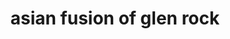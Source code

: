 ---
layout: place
title: "asian fusion of glen rock"
permalink: /new-jersey/glen-rock/asian-fusion-of-glen-rock.html
stateAbbr: NJ
stateName: New Jersey
cityName: Glen Rock
seo:
  name: "asian fusion of glen rock"
  type: Restaurant
  links: null
description: "Looking for sushi in Glen Rock, New Jersey? Check out asian fusion of glen rock for a delightful Japanese dining experience. Enjoy a variety of sushi and oth..."
place_id: ChIJ4fxDNDb7wokR7KPsI9xGWyo
photos:
  - name: >-
      places/ChIJ4fxDNDb7wokR7KPsI9xGWyo/photos/AeeoHcJB3OKCbWoVdWKdA47aAD8MVdaPwBnF9_Id3wTGGVDlAzluQ4V4h30TTircefTDf3ZxpEug97U8Ehzvgk9KSbfKTyYPAYqTtSZseKX-afTjxqlaLzyjejdqFV4qoYDOHwmS8Em8S9NXh-49MGeLvv9gFeSuhfK_59hkNC39FdIT307918XrYWPGgu28f3JE1c6wAFEYMCn9pg9Z59vuicLxfys4XtI8z140HHGsylmud-PJfi7P-HAtHTYVd-RFQTserkj5bIO0hKi9GfV-hTxrm3EgVWGUQ8nCrN12K3SRW3vRD_4snRdmO7G0JJZYuK2lCNwGFDBgt7uld-GZYCu3ND8PFMOlLQI-4_shu9w3vNu0V5HM5kEt-hde7YgKShc9fuQoPU8_qJbVUDp8B34nix6qn3TqB_GJuNOmY-7gVIY
    widthPx: 1779
    heightPx: 2393
    authorAttributions:
      - displayName: Amanda Barry
        uri: https://maps.google.com/maps/contrib/105630841732895990993
        photoUri: >-
          https://lh3.googleusercontent.com/a-/ALV-UjWeS-iFRKsInkSEsB2OLB1gCg65ZNv569b9KS9q6c7t1mqmCGA=s100-p-k-no-mo
    flagContentUri: >-
      https://www.google.com/local/imagery/report/?cb_client=maps_api_places.places_api&image_key=!1e10!2sCIHM0ogKEICAgIDhoJeBoQE&hl=en-US
    googleMapsUri: >-
      https://www.google.com/maps/place//data=!3m4!1e2!3m2!1sCIHM0ogKEICAgIDhoJeBoQE!2e10!4m2!3m1!1s0x89c2fb363443fce1:0x2a5b46dc23eca3ec
  - name: >-
      places/ChIJ4fxDNDb7wokR7KPsI9xGWyo/photos/AeeoHcIh5l2cpFq7AqUPFk-PHxKxvW87bxM5D5q5oh-lIUZBFCOc6Il0SzoXBYlm1Xp4lRrsQKMyXKDQlMZVBgJcr_8j8vb3fBh9NXuboxLe7Fiwj9JZRrO-8nJiKaJ0ehXNGYentJF3u8Q2I1_PZYW3wAYVaJVRzGpKDIJfOKrmq0oyvDYoEs_9dSlXZOaeDT-25Or9XqjAFAUHvFC_DpLenkkuFHeD6KGqlgCuG6j1QVibEQR65AJQPKf42QMJ2qZ5buMnPEcNI-KYY9kQjM-M3LVfJeBg-qHENPeGNyRdjf1Fjw
    widthPx: 1284
    heightPx: 1338
    authorAttributions:
      - displayName: asian fusion of glen rock
        uri: https://maps.google.com/maps/contrib/111941657737046402400
        photoUri: >-
          https://lh3.googleusercontent.com/a/ACg8ocKb9ml5B-qjwqEDU62JOeBT79EDAvQOInL_le0VwTuxP7k7MQ=s100-p-k-no-mo
    flagContentUri: >-
      https://www.google.com/local/imagery/report/?cb_client=maps_api_places.places_api&image_key=!1e10!2sAF1QipPCx2Yv-cQgiuMNkkQvnnwj8rMI3R4sfsOBCFS3&hl=en-US
    googleMapsUri: >-
      https://www.google.com/maps/place//data=!3m4!1e2!3m2!1sAF1QipPCx2Yv-cQgiuMNkkQvnnwj8rMI3R4sfsOBCFS3!2e10!4m2!3m1!1s0x89c2fb363443fce1:0x2a5b46dc23eca3ec
  - name: >-
      places/ChIJ4fxDNDb7wokR7KPsI9xGWyo/photos/AeeoHcKR4frk18fnQ-jy3D29SCPNADn7_8Ouer2d6w0CqWgaLIiB3uqMNifYocIsc7eUbO0qqqYEefSP-8VPz6RAWjgBHOB1WsZEBbLeoAWOefx7IBZ0Wa6CQeuBiK4-mJOpkUDvfRZTDrvq5k7133l8whhYeZV-9CmA86zEbuqDzWD4OyMWg4ZpaKLvVnaOsFC77IXGyiBXVk8V_0iTO1RAduaPmyq-ZMdqKAkkkWP2P2xi9g5aGIL68hWYvDNtf0CU_RzFrPbzI1Mevg4DNIT9mYT1eowiXdw74MNF4g12qcPoFxTGlKlS_psavooOBGGwXAyc9LSrc8c6TWcPuDieYJfcwUzG2n9VDj_bJnRu_Xr2XDqZNaiLCuXccGfl3F3qIA69E7DpTR5YKB0zWaZIZsED4Rh9i2sHc8vYxWp-Hf07bmn4
    widthPx: 3024
    heightPx: 4032
    authorAttributions:
      - displayName: leah dave
        uri: https://maps.google.com/maps/contrib/103826626756725444409
        photoUri: >-
          https://lh3.googleusercontent.com/a-/ALV-UjV7tyUf7XhIwocWUtWnAs_LAXiVKLfFc_WdZxiPNS5JJvHxvlleIA=s100-p-k-no-mo
    flagContentUri: >-
      https://www.google.com/local/imagery/report/?cb_client=maps_api_places.places_api&image_key=!1e10!2sCIHM0ogKEICAgIC24vXl5gE&hl=en-US
    googleMapsUri: >-
      https://www.google.com/maps/place//data=!3m4!1e2!3m2!1sCIHM0ogKEICAgIC24vXl5gE!2e10!4m2!3m1!1s0x89c2fb363443fce1:0x2a5b46dc23eca3ec
  - name: >-
      places/ChIJ4fxDNDb7wokR7KPsI9xGWyo/photos/AeeoHcILvY40vnqIyaGk46JABET3b2uAL_J0gXZmfUsy72lUvHWlfIlI28IK0YaJ4uPyosBFmPiYlipym0wc8qIc5gIydT10rus_F64BsXuOBtpX1eyOqR0ij3cCHYxC8qxyZV3zpa-CaLBWWpYnAFpU0k2C-xI8mQTI9DPgEBKUhjcPCR5A4LONSg1jzq932yoBeP23RfHVtPnLDJ78sH1dV6MRVY6mFuVFh0r4QTmslzlI2Yc0-ty62iCSd_VXTFnKxyKexl6eFFKfteicrgLym_xk9756jSX_tP2JEBF05nx8vzuTQW8L6jLTh2VTZlVNHxLfFKFtx5_U82ZBQXqn7caKDkC2kUG35Aj83kFV1IVriCUAo4_Sr4BsNiLTswTUnQ4kUu5fG27LkwBWIaFvmrV2rXtQFeDtvILG2zOTDZdnig
    widthPx: 3024
    heightPx: 4032
    authorAttributions:
      - displayName: M Asim Qamar (Asim)
        uri: https://maps.google.com/maps/contrib/113503407833388860671
        photoUri: >-
          https://lh3.googleusercontent.com/a-/ALV-UjU-Y3k2-WrNZGuV4KwZBqhxgh1bKRxiTFllGznk0YjoDNDkTzF_=s100-p-k-no-mo
    flagContentUri: >-
      https://www.google.com/local/imagery/report/?cb_client=maps_api_places.places_api&image_key=!1e10!2sCIHM0ogKEICAgICe8aOLNA&hl=en-US
    googleMapsUri: >-
      https://www.google.com/maps/place//data=!3m4!1e2!3m2!1sCIHM0ogKEICAgICe8aOLNA!2e10!4m2!3m1!1s0x89c2fb363443fce1:0x2a5b46dc23eca3ec
  - name: >-
      places/ChIJ4fxDNDb7wokR7KPsI9xGWyo/photos/AeeoHcIEB9pxSk3Wvbm4u8lgu1CAQI2o1eDtYs0yU_3_hnecA9tw5Y8CATz4C1T3sgQH6Wv6WQAsBkCiMTPBXmjNQ6e9_HvhRHZJijxcxaT32MY3nBUkIUNjCoOO3RrxqRtysTKf08C-dTQqFecRFBLhkvjcG6ZAyRUEC0i838iRYAvidtLl1Y6__vjaYzIyEyRCjRy-IvQ4iAHvpCWJDsP9qly5hF20mnI7caCi7RMoE_8LLJlPQnEtjp7ml1khaN1FbCBVx0UF2Uc4136x_xyIDClehu11wQPVLWe5Y2vYXxc4MnO_DR9nvq67snfA1HD8QXgPSrD4v5m3WYGTlKyopGuZfCjVhPaLvFmH_zcbUtWV-dl_tutajXqW6WIwaUHSUo1y-i36--ZEeYVb3quXFtU2BtLjX8u5G5x--DJRfPIQ4w0
    widthPx: 3024
    heightPx: 4032
    authorAttributions:
      - displayName: Joseph Remuszka
        uri: https://maps.google.com/maps/contrib/109555362520702018151
        photoUri: >-
          https://lh3.googleusercontent.com/a/ACg8ocLZOeU0QZoamnLx9yfsSSs0yKTbuMunDe9L59dH4kLNJh65fg=s100-p-k-no-mo
    flagContentUri: >-
      https://www.google.com/local/imagery/report/?cb_client=maps_api_places.places_api&image_key=!1e10!2sCIHM0ogKEICAgICegJbQwQE&hl=en-US
    googleMapsUri: >-
      https://www.google.com/maps/place//data=!3m4!1e2!3m2!1sCIHM0ogKEICAgICegJbQwQE!2e10!4m2!3m1!1s0x89c2fb363443fce1:0x2a5b46dc23eca3ec
  - name: >-
      places/ChIJ4fxDNDb7wokR7KPsI9xGWyo/photos/AeeoHcIUCUPjrL26qya1nBAg-IouXSo1sKfsrcl1rcO2mQFIbuvtoXjQCOsFnepSrvJAcWYAIsET8bH0F43x6YARd_4k6ebq5rLaOFP1drDF77p_U53AZ56FFZJZCV_5ExSBcG2JdJRXOp2SqMv2J9hAVYALfU8HunZqbA0cn9kLXLVwFaZtDacvKYTO9-56FfI3xpBY2nJncKbGguIO48Yi-RxIMllSM-0fG6H46ymk1nSMov6yRcW0IyfNZ-jeuog07d4LXt0vnag17iczzimeY9Lgys2JZ09xlG6b-5KnPtsj3aplzIktKObLY9jiW4FHRkorrwBZnBPo7bHxMWJ65qbOAXiRcyT2qiXgzvwJD6hi8kXUO_Vo4K9UK_UWadvH6MeLZm95C_h871M8ttNCebjnNXs8PqinCOb58jp5lR5Haw
    widthPx: 3000
    heightPx: 4000
    authorAttributions:
      - displayName: Jersey Butterfly
        uri: https://maps.google.com/maps/contrib/115084556486674343163
        photoUri: >-
          https://lh3.googleusercontent.com/a-/ALV-UjXtudNh8y2wt3OaSJGGQG7kkHMIsGbqvQsdlEwnBJEs0H7G2Tqm=s100-p-k-no-mo
    flagContentUri: >-
      https://www.google.com/local/imagery/report/?cb_client=maps_api_places.places_api&image_key=!1e10!2sCIHM0ogKEICAgICx5JyBIA&hl=en-US
    googleMapsUri: >-
      https://www.google.com/maps/place//data=!3m4!1e2!3m2!1sCIHM0ogKEICAgICx5JyBIA!2e10!4m2!3m1!1s0x89c2fb363443fce1:0x2a5b46dc23eca3ec
  - name: >-
      places/ChIJ4fxDNDb7wokR7KPsI9xGWyo/photos/AeeoHcLPMmDKoJkWbpTV175HKb-P5wb8Fp5ZpdvIfNE6BIyBex-zF0Ch6UadMTejUPjd9AJW6lJ6_g6MX5y_5fyn1dkJnxEUEHrARYdQjUh2nb12wLQ-0jvCBOIh0AsZ6DhlSnlhYlxQL8aJw1gPhkd2vx2CnaiwfD53WaxNFI0TNEzYSL-9lKYDO9xdxqZtl_N3wDsdz5urGZbcztabvoYrcDMEYZjkhquWAsU4d-jmtBqC7Yr_NQ7Do2qlEvYQJl-PJu5A6FJchT_HodJOZs5cu5Hw3PCi5ER6JnOI5E2JCsCu1GqGqO3U_xT25DaZjn6JSPRkwtHvjafmyS689VfxjHzZJmSbCF8x6TI3m2b9chLexjDIIyMWwDZUber4H00mS1PFU3Wyf9CYBHthXgAu2vE_3wymB233wjrT4xoxnkI
    widthPx: 4032
    heightPx: 3024
    authorAttributions:
      - displayName: Tyler Albies
        uri: https://maps.google.com/maps/contrib/111525920955994406987
        photoUri: >-
          https://lh3.googleusercontent.com/a-/ALV-UjXR325aRpOayL1Kth5BcERFZQxLSpqtS2Ij8HstHgAOVCxnhufW=s100-p-k-no-mo
    flagContentUri: >-
      https://www.google.com/local/imagery/report/?cb_client=maps_api_places.places_api&image_key=!1e10!2sCIHM0ogKEICAgIDusIiROg&hl=en-US
    googleMapsUri: >-
      https://www.google.com/maps/place//data=!3m4!1e2!3m2!1sCIHM0ogKEICAgIDusIiROg!2e10!4m2!3m1!1s0x89c2fb363443fce1:0x2a5b46dc23eca3ec
  - name: >-
      places/ChIJ4fxDNDb7wokR7KPsI9xGWyo/photos/AeeoHcJtVjFofBRLt3-97Lp1aUXDqtBAPik_pCoQNWRvOCq0TK9VWfmOdNgN7WEsYTCXjseEMS6xDgtlkjga8B3pqwWS_O7qPY4PhdO3sJ1EK_RQeCWvhvCo454EyI5AdLCnip2H_08vVRBoAjRLzLLRZHv6s4XT_PXLhGnC9yoF-LDY9AmzkXgBUkcJfewgeWyr3suA13kzpSBMgEzh7JS6UCT0j0xVugectzksstKYbZwir98m6-zVUCvbvVtVYlYUJzyJbks4hx5NH1OO3ZonjQn64JKHTGR-jYUMCuwDkUNn9LO7_Sj99bG3bcc2tftIyGr0ANYclN_1LUdQtcqPzRxLje70z4Qji3LzxkBrNg_JqXosjzfwnrLo5zo9z4uuGaexOxTCL_mmys-ysL2iVHTgc1Lvksa4FpfUJXoayNhN-5Yg
    widthPx: 3024
    heightPx: 4032
    authorAttributions:
      - displayName: M Asim Qamar (Asim)
        uri: https://maps.google.com/maps/contrib/113503407833388860671
        photoUri: >-
          https://lh3.googleusercontent.com/a-/ALV-UjU-Y3k2-WrNZGuV4KwZBqhxgh1bKRxiTFllGznk0YjoDNDkTzF_=s100-p-k-no-mo
    flagContentUri: >-
      https://www.google.com/local/imagery/report/?cb_client=maps_api_places.places_api&image_key=!1e10!2sCIHM0ogKEICAgICe8aOL9AE&hl=en-US
    googleMapsUri: >-
      https://www.google.com/maps/place//data=!3m4!1e2!3m2!1sCIHM0ogKEICAgICe8aOL9AE!2e10!4m2!3m1!1s0x89c2fb363443fce1:0x2a5b46dc23eca3ec
  - name: >-
      places/ChIJ4fxDNDb7wokR7KPsI9xGWyo/photos/AeeoHcJ-mIAH33Tk3OVIVQ6waJaUXSOvGC5Nc4PjLVgQxeyHMjyqlZGZ_UXdP_bUnjwx9X5pSLgNCbnQIg3PtsFQkygKYfxq5ouB6rY0vDX81XTbRXOq9VC2AQjEmHzKFnPHP41LlAUYzyyIGWRXV_TcxsbbJRA41NvHGj3uzrnTpemDCpnaUHqPiWXZG5zGz6D40O30UOIXSpbSpgkltafSZVGMhRhIUUqjD6dyiyF-Q9BwkSb95EZWOvR8lQNLg4eS96sTqbrwGiDsRy9fWlIfONbHHLXs3X1WcZpEAcJqFNwqzoHpkGkDRQgif08ytyyxqwFm7mPSi6wjSPnrSchMRUA5ucO4upUGRkKGsxgaNDmUWii7SjjbPEiCSdgYK_31J3C9AGO_mZ1StnTwMdRa5S6OqB356DS1PGaGeFqw0A1u1g
    widthPx: 3024
    heightPx: 4032
    authorAttributions:
      - displayName: leah dave
        uri: https://maps.google.com/maps/contrib/103826626756725444409
        photoUri: >-
          https://lh3.googleusercontent.com/a-/ALV-UjV7tyUf7XhIwocWUtWnAs_LAXiVKLfFc_WdZxiPNS5JJvHxvlleIA=s100-p-k-no-mo
    flagContentUri: >-
      https://www.google.com/local/imagery/report/?cb_client=maps_api_places.places_api&image_key=!1e10!2sCIHM0ogKEICAgICW6a3fCg&hl=en-US
    googleMapsUri: >-
      https://www.google.com/maps/place//data=!3m4!1e2!3m2!1sCIHM0ogKEICAgICW6a3fCg!2e10!4m2!3m1!1s0x89c2fb363443fce1:0x2a5b46dc23eca3ec
  - name: >-
      places/ChIJ4fxDNDb7wokR7KPsI9xGWyo/photos/AeeoHcIt1FOrb1xnSnJAdKVUaFxmq-CPdPGOyxum8ZF-kTVL83AJP1WBTP59gu9PduWe_rXLZM9j_flng747GwaKMyccjh8Xl2L8sTHxP3LpkU1B1wMqtZOWsPqUO8q2gpQWn7vDdkIMh64PF57ENiXbtjYTNVUzikUKirB61sKGAopX33Cz3ZwaWS435nKsujq8QiUWYzlrbu6OejvqwttOY_i4veaSqwn_QhG2jjoJ0bKIIsu3DUUAf5FWtVax82jmBTvwJJwfDFshenskUnUywPADmL0xe-2RPk6BeQrpFV8s20VUI7WabppN-0lbRVlASituAnl_Hzra_Y5LojxPfCoGXHb8ZkQteYoLy_btjsR4BjY6U213F8Lw2IgNzvpyJJ6VKq4RsegLcMUINkq0TnsszgU5wbQ30zl5n1Fu3XmP-w
    widthPx: 3024
    heightPx: 4032
    authorAttributions:
      - displayName: Joseph Remuszka
        uri: https://maps.google.com/maps/contrib/109555362520702018151
        photoUri: >-
          https://lh3.googleusercontent.com/a/ACg8ocLZOeU0QZoamnLx9yfsSSs0yKTbuMunDe9L59dH4kLNJh65fg=s100-p-k-no-mo
    flagContentUri: >-
      https://www.google.com/local/imagery/report/?cb_client=maps_api_places.places_api&image_key=!1e10!2sCIHM0ogKEICAgICegJbQIQ&hl=en-US
    googleMapsUri: >-
      https://www.google.com/maps/place//data=!3m4!1e2!3m2!1sCIHM0ogKEICAgICegJbQIQ!2e10!4m2!3m1!1s0x89c2fb363443fce1:0x2a5b46dc23eca3ec
address: 914 Prospect St, Glen Rock, NJ 07452, USA
street: 914 Prospect St
city: Glen Rock
state: NJ
zip: '07452'
country: USA
neighborhood: null
latitude: '40.952025'
longitude: '-74.108064'
accessibility_options:
  wheelchairAccessibleParking: true
  wheelchairAccessibleEntrance: true
  wheelchairAccessibleRestroom: true
  wheelchairAccessibleSeating: true
business_status: OPERATIONAL
name: asian fusion of glen rock
google_maps_links:
  directionsUri: >-
    https://www.google.com/maps/dir//''/data=!4m7!4m6!1m1!4e2!1m2!1m1!1s0x89c2fb363443fce1:0x2a5b46dc23eca3ec!3e0
  placeUri: https://maps.google.com/?cid=3052111083783103468
  writeAReviewUri: >-
    https://www.google.com/maps/place//data=!4m3!3m2!1s0x89c2fb363443fce1:0x2a5b46dc23eca3ec!12e1
  reviewsUri: >-
    https://www.google.com/maps/place//data=!4m4!3m3!1s0x89c2fb363443fce1:0x2a5b46dc23eca3ec!9m1!1b1
  photosUri: >-
    https://www.google.com/maps/place//data=!4m3!3m2!1s0x89c2fb363443fce1:0x2a5b46dc23eca3ec!10e5
primary_type: Sushi Restaurant
opening_hours:
  regular: null
  current: null
secondary_opening_hours:
  regular:
    weekdayDescriptions: null
    type: null
  current:
    weekdayDescriptions: null
    type: null
phone: null
price_level: null
price_range: null
rating: null
rating_count: 0
website: null
reviews: null
parking_options: null
payment_options: null
allow_dogs: null
curbside_pickup: null
delivery: null
dine_in: null
good_for_children: null
good_for_groups: null
good_for_sports: null
live_music: null
menu_for_children: null
outdoor_seating: null
reservable: null
restroom: null
serves_beer: null
serves_breakfast: null
serves_brunch: null
serves_cocktails: null
serves_coffee: null
serves_dinner: null
serves_dessert: null
serves_lunch: null
serves_vegetarian_food: null
serves_wine: null
takeout: null
summary: null

---